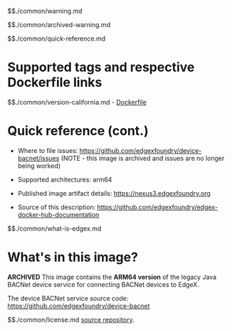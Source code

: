 $$./common/warning.md

$$./common/archived-warning.md

$$./common/quick-reference.md

# Supported tags and respective Dockerfile links

$$./common/version-california.md
        - [Dockerfile](https://github.com/edgexfoundry/device-bacnet/blob/california/docker-files/Dockerfile)

# Quick reference (cont.)

- Where to file issues: https://github.com/edgexfoundry/device-bacnet/issues (NOTE - this image is archived and issues are no longer being worked)

- Supported architectures: arm64

- Published image artifact details: https://nexus3.edgexfoundry.org

- Source of this description: https://github.com/edgexfoundry/edgex-docker-hub-documentation

$$./common/what-is-edgex.md

# What's in this image?

**ARCHIVED**
This image contains the **ARM64 version** of the legacy Java BACNet device service for connecting BACNet devices to EdgeX.

The device BACNet service source code: https://github.com/edgexfoundry/device-bacnet

$$./common/license.md
[source repository](https://github.com/edgexfoundry/device-bacnet/blob/california/Attribution.txt).